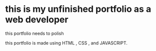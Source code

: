 # this is my unfinished portfolio as a web developer

this portfolio needs to polish

this portfolio is made using HTML , CSS , and JAVASCRIPT.




